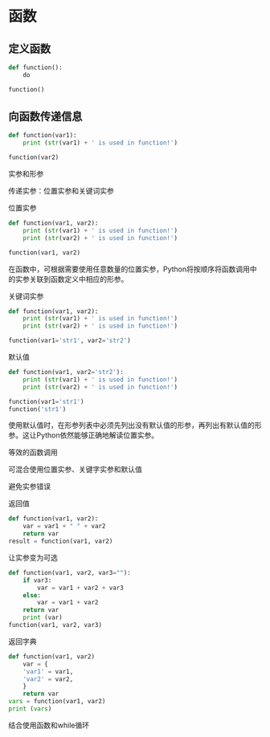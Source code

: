 # 函数

## 定义函数

```py
def function():
    do

function()
```

## 向函数传递信息

```py
def function(var1):
    print (str(var1) + ' is used in function!')

function(var2)
```

实参和形参

传递实参：位置实参和关键词实参

位置实参

```py
def function(var1, var2):
    print (str(var1) + ' is used in function!')
    print (str(var2) + ' is used in function!')

function(var1, var2)
```

在函数中，可根据需要使用任意数量的位置实参，Python将按顺序将函数调用中的实参关联到函数定义中相应的形参。

关键词实参

```py
def function(var1, var2):
    print (str(var1) + ' is used in function!')
    print (str(var2) + ' is used in function!')

function(var1='str1', var2='str2')
```

默认值

```py
def function(var1, var2='str2'):
    print (str(var1) + ' is used in function!')
    print (str(var2) + ' is used in function!')

function(var1='str1')
function('str1')
```

使用默认值时，在形参列表中必须先列出没有默认值的形参，再列出有默认值的形参。这让Python依然能够正确地解读位置实参。

等效的函数调用

可混合使用位置实参、关键字实参和默认值

避免实参错误

返回值

```py
def function(var1, var2):
    var = var1 + " " + var2
    return var
result = function(var1, var2)
```

让实参变为可选

```py
def function(var1, var2, var3=""):
    if var3:
        var = var1 + var2 + var3
    else:
        var = var1 + var2
    return var
    print (var)
function(var1, var2, var3)
```

返回字典

```py
def function(var1, var2)
    var = {
    'var1' = var1,
    'var2' = var2,
    }
    return var
vars = function(var1, var2)
print (vars)
```

结合使用函数和while循环




